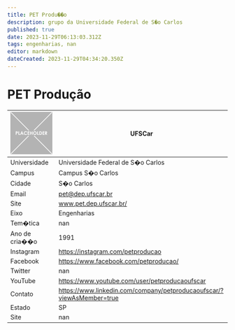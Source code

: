 ```yaml
---
title: PET Produ��o
description: grupo da Universidade Federal de S�o Carlos
published: true
date: 2023-11-29T06:13:03.312Z
tags: engenharias, nan
editor: markdown
dateCreated: 2023-11-29T04:34:20.350Z
---
```


# PET Produção


| ![placeholder.png](/placeholder.png) | UFSCar         |
| ------------------------------------ | --------------------------------- |
| Universidade                         | Universidade Federal de S�o Carlos      |
| Campus                               | Campus S�o Carlos            |
| Cidade                               | S�o Carlos             |
| Email                                | pet@dep.ufscar.br             |
| Site                                 | www.pet.dep.ufscar.br/              |
| Eixo                                 | Engenharias              |
| Tem�tica                             | nan          |
| Ano de cria��o                       | 1991        |
| Instagram                            | https://instagram.com/petproducao         |
| Facebook                             | https://www.facebook.com/petproducao/          |
| Twitter                              | nan           |
| YouTube                              | https://www.youtube.com/user/petproducaoufscar           |
| Contato                              | https://www.linkedin.com/company/petproducaoufscar/?viewAsMember=true         |
| Estado                               |  SP            |
| Site                                 | nan |
